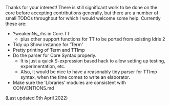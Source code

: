 Thanks for your interest! There is still significant work to be done on the
core before accepting contributions generally, but there are a number of
small TODOs throughout for which I would welcome some help. Currently
these are:

* ?weakenNs_rhs in Core.TT
    - plus other support functions for TT to be ported from existing Idris 2
* Tidy up Show instance for 'Term'
* Pretty printing of Term and TTImp
* Do the parser for Core Syntax properly.
    - It is just a quick S-expression based hack to allow setting up testing,
      experimentation, etc.
    - Also, it would be nice to have a reasonably tidy parser for TTImp syntax,
      when the time comes to write an elaborator.
* Make sure the 'Libraries' modules are consistent with CONVENTIONS.md

(Last updated 9th April 2022)
